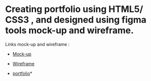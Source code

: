 # Creating portfolio using HTML5/ CSS3 , and designed using figma tools mock-up and wireframe.

 Links mock-up and wireframe :

* [Mock-up](https://www.figma.com/file/tCFrV7DPdb4Ho63SyucfXi/Untitled?type=design&node-id=0-1&mode=design&t=SONiN3OuyVTLKp25-0)

* [Wireframe](https://www.figma.com/file/OqAXt7CIlrb3rpGaM34srD/Untitled?type=design&node-id=0-1&mode=design&t=UT6xoW70wo3e5GrO-0)


* [portfolio](https://al-howari95.github.io/portfolio/)*